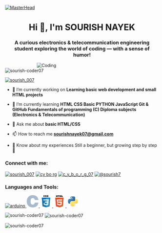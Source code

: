 
[![MasterHead](https://1.bp.blogspot.com/-7A4WynwLsMw/XbBpCXG8fHI/AAAAAAAAMt4/uOa1bpLskYgrwGbllhSu2SDj_Mig8SXJQCLcBGAsYHQ/s1600/2000_600px.gif)](https://rishavchanda.io)
<h1 align="center">Hi 👋, I'm SOURISH NAYEK</h1>
<h3 align="center">A curious electronics & telecommunication engineering student exploring the world of coding — with a sense of humor!</h3>
<img align="right" alt="Coding" width="400" src="https://cdn.dribbble.com/users/1162077/screenshots/3848914/programmer.gif">

<p align="left"> <img src="https://komarev.com/ghpvc/?username=sourish-coder07&label=Profile%20views&color=0e75b6&style=flat" alt="sourish-coder07" /> </p>

<p align="left"> <a href="https://twitter.com/sourish_007" target="blank"><img src="https://img.shields.io/twitter/follow/sourish_007?logo=twitter&style=for-the-badge" alt="sourish_007" /></a> </p>

- 🔭 I’m currently working on **Learning basic web development and small HTML projects**

- 🌱 I’m currently learning **HTML CSS Basic PYTHON JavaScript Git & GitHub Fundamentals of programming (C) Diploma subjects (Electronics & Telecommunication)**

- 💬 Ask me about **basic HTML/CSS**

- 📫 How to reach me **sourishnayek07@gmail.com**

- 📄 Know about my experiences Still a beginner, but growing step by step 💪

<h3 align="left">Connect with me:</h3>
<p align="left">
<a href="https://twitter.com/sourish_007" target="blank"><img align="center" src="https://raw.githubusercontent.com/rahuldkjain/github-profile-readme-generator/master/src/images/icons/Social/twitter.svg" alt="sourish_007" height="30" width="40" /></a>
<a href="https://fb.com/cy bo rg" target="blank"><img align="center" src="https://raw.githubusercontent.com/rahuldkjain/github-profile-readme-generator/master/src/images/icons/Social/facebook.svg" alt="cy bo rg" height="30" width="40" /></a>
<a href="https://instagram.com/c_y_b_o_r_g_07" target="blank"><img align="center" src="https://raw.githubusercontent.com/rahuldkjain/github-profile-readme-generator/master/src/images/icons/Social/instagram.svg" alt="c_y_b_o_r_g_07" height="30" width="40" /></a>
<a href="https://www.youtube.com/c/@sourish7" target="blank"><img align="center" src="https://raw.githubusercontent.com/rahuldkjain/github-profile-readme-generator/master/src/images/icons/Social/youtube.svg" alt="@sourish7" height="30" width="40" /></a>
</p>

<h3 align="left">Languages and Tools:</h3>
<p align="left"> <a href="https://www.arduino.cc/" target="_blank" rel="noreferrer"> <img src="https://cdn.worldvectorlogo.com/logos/arduino-1.svg" alt="arduino" width="40" height="40"/> </a> <a href="https://www.cprogramming.com/" target="_blank" rel="noreferrer"> <img src="https://raw.githubusercontent.com/devicons/devicon/master/icons/c/c-original.svg" alt="c" width="40" height="40"/> </a> <a href="https://www.w3schools.com/css/" target="_blank" rel="noreferrer"> <img src="https://raw.githubusercontent.com/devicons/devicon/master/icons/css3/css3-original-wordmark.svg" alt="css3" width="40" height="40"/> </a> <a href="https://www.w3.org/html/" target="_blank" rel="noreferrer"> <img src="https://raw.githubusercontent.com/devicons/devicon/master/icons/html5/html5-original-wordmark.svg" alt="html5" width="40" height="40"/> </a> <a href="https://www.python.org" target="_blank" rel="noreferrer"> <img src="https://raw.githubusercontent.com/devicons/devicon/master/icons/python/python-original.svg" alt="python" width="40" height="40"/> </a> </p>

<p><img align="left" src="https://github-readme-stats.vercel.app/api/top-langs?username=sourish-coder07&show_icons=true&locale=en&layout=compact" alt="sourish-coder07" /></p>

<p>&nbsp;<img align="center" src="https://github-readme-stats.vercel.app/api?username=sourish-coder07&show_icons=true&locale=en" alt="sourish-coder07" /></p>

<p><img align="center" src="https://github-readme-streak-stats.herokuapp.com/?user=sourish-coder07&" alt="sourish-coder07" /></p>
